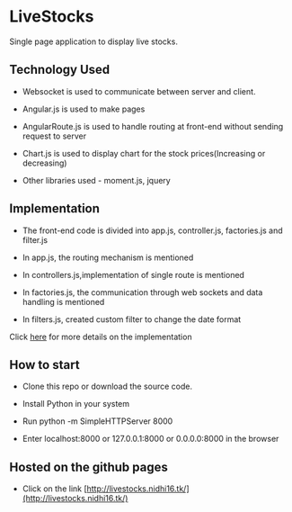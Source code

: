 # LiveStocks
Single page application to display live stocks. 

## Technology Used

* Websocket is used to communicate between server and client. 

* Angular.js is used to make pages

* AngularRoute.js is used to handle routing at front-end without sending request to server

* Chart.js is used to display chart for the stock prices(Increasing or decreasing) 

* Other libraries used - moment.js, jquery

## Implementation

* The front-end code is divided into app.js, controller.js, factories.js and filter.js

* In app.js, the routing mechanism is mentioned

* In controllers.js,implementation of single route is mentioned

* In factories.js, the communication through web sockets and data handling is mentioned

* In filters.js, created custom filter to change the date format

Click [here](IMPLEMENTATION.md) for more details on the implementation

## How to start

* Clone this repo or download the source code.

* Install Python in your system

* Run python -m SimpleHTTPServer 8000 

* Enter localhost:8000 or 127.0.0.1:8000 or 0.0.0.0:8000 in the browser

## Hosted on the github pages

* Click on the link [http://livestocks.nidhi16.tk/](http://livestocks.nidhi16.tk/)